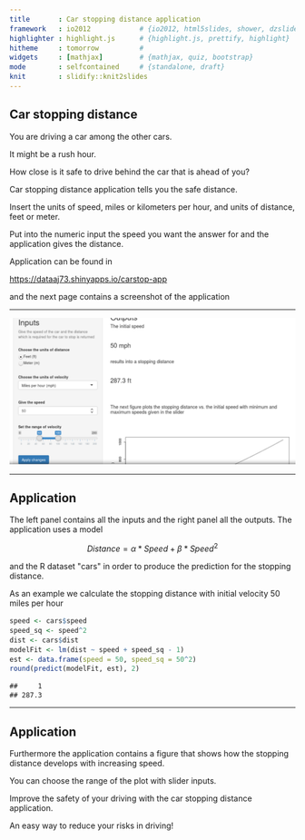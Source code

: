 ```yaml
---
title       : Car stopping distance application
framework   : io2012            # {io2012, html5slides, shower, dzslides, ...}
highlighter : highlight.js      # {highlight.js, prettify, highlight}
hitheme     : tomorrow          # 
widgets     : [mathjax]         # {mathjax, quiz, bootstrap}
mode        : selfcontained     # {standalone, draft}
knit        : slidify::knit2slides
---
```


## Car stopping distance

You are driving a car among the other cars.

It might be a rush hour.

How close is it safe to drive behind the car that is ahead of you?

Car stopping distance application tells you the safe distance.

Insert the units of speed, miles or kilometers per hour, and units of distance, feet or meter.

Put into the numeric input the speed you want the answer for and the application gives the distance.

Application can be found in

https://dataaj73.shinyapps.io/carstop-app

and the next page contains a screenshot of the application

---

![Screenshot application](App_pic.png)

---

## Application

The left panel contains all the inputs and the right panel all the outputs. The application uses a model

$$Distance = \alpha * Speed + \beta * Speed^2$$

and the R dataset "cars" in order to produce the prediction for the stopping distance.

As an example we calculate the stopping distance with initial velocity 50 miles per hour


```r
speed <- cars$speed
speed_sq <- speed^2
dist <- cars$dist
modelFit <- lm(dist ~ speed + speed_sq - 1)
est <- data.frame(speed = 50, speed_sq = 50^2)
round(predict(modelFit, est), 2)
```

```
##     1 
## 287.3
```

---

## Application

Furthermore the application contains a figure that shows how the stopping distance develops with increasing speed.

You can choose the range of the plot with slider inputs.


Improve the safety of your driving with the car stopping distance application.

An easy way to reduce your risks in driving!
